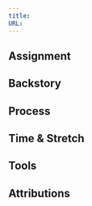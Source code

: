 ```yaml
---
title:
URL:
---
```


## Assignment

## Backstory

## Process

## Time & Stretch

## Tools

## Attributions
